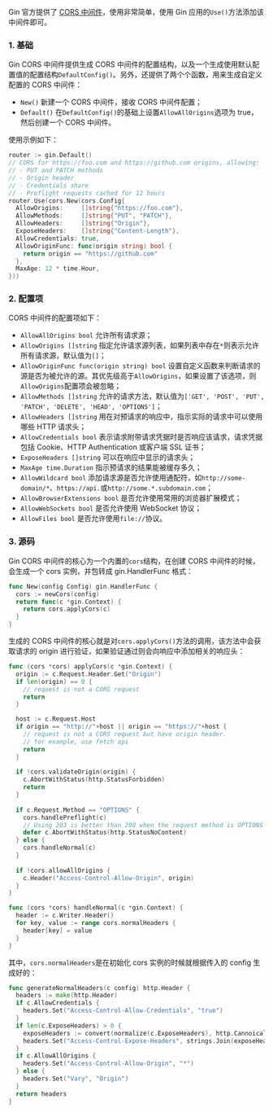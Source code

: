 Gin 官方提供了 [CORS 中间件](https://github.com/gin-contrib/cors)，使用非常简单，使用 Gin 应用的`Use()`方法添加该中间件即可。

### 1. 基础

Gin CORS 中间件提供生成 CORS 中间件的配置结构，以及一个生成使用默认配置值的配置结构`DefaultConfig()`。另外，还提供了两个个函数，用来生成自定义配置的 CORS 中间件：

* `New()` 新建一个 CORS 中间件，接收 CORS 中间件配置；
* `Default()` 在`DefaultConfig()`的基础上设置`AllowAllOrigins`选项为 true，然后创建一个 CORS 中间件。

使用示例如下：

```go
router := gin.Default()
// CORS for https://foo.com and https://github.com origins, allowing:
// - PUT and PATCH methods
// - Origin header
// - Credentials share
// - Preflight requests cached for 12 hours
router.Use(cors.New(cors.Config{
  AllowOrigins:     []string{"https://foo.com"},
  AllowMethods:     []string{"PUT", "PATCH"},
  AllowHeaders:     []string{"Origin"},
  ExposeHeaders:    []string{"Content-Length"},
  AllowCredentials: true,
  AllowOriginFunc: func(origin string) bool {
    return origin == "https://github.com"
  },
  MaxAge: 12 * time.Hour,
}))
```

### 2. 配置项

CORS 中间件的配置项如下：

* `AllowAllOrigins bool` 允许所有请求源；
* `AllowOrigins []string` 指定允许请求源列表，如果列表中存在`*`则表示允许所有请求源，默认值为`[]`；
* `AllowOriginFunc func(origin string) bool` 设置自定义函数来判断请求的源是否为被允许的源。其优先级高于`AllowOrigins`，如果设置了该选项，则`AllowOrigins`配置项会被忽略；
* `AllowMethods []string` 允许的请求方法，默认值为`['GET', 'POST', 'PUT', 'PATCH', 'DELETE', 'HEAD', 'OPTIONS']`；
* `AllowHeaders []string` 用在对预请求的响应中，指示实际的请求中可以使用哪些 HTTP 请求头；
* `AllowCredentials bool` 表示请求附带请求凭据时是否响应该请求，请求凭据包括 Cookie、HTTP Authentication 或客户端 SSL 证书；
* `ExposeHeaders []string` 可以在响应中显示的请求头；
* `MaxAge time.Duration` 指示预请求的结果能被缓存多久；
* `AllowWildcard bool` 添加请求源是否允许使用通配符，如`http://some-domain/*`、`https://api.`或`http://some.*.subdomain.com`；
* `AllowBrowserExtensions bool` 是否允许使用常用的浏览器扩展模式；
* `AllowWebSockets bool` 是否允许使用 WebSocket 协议；
* `AllowFiles bool` 是否允许使用`file://`协议。

### 3. 源码

Gin CORS 中间件的核心为一个内置的`cors`结构，在创建 CORS 中间件的时候，会生成一个 cors 实例，并包转成 gin.HandlerFunc 格式：

```go
func New(config Config) gin.HandlerFunc {
  cors := newCors(config)
  return func(c *gin.Context) {
    return cors.applyCors(c)
  }
}
```

生成的 CORS 中间件的核心就是对`cors.applyCors()`方法的调用，该方法中会获取请求的 origin 进行验证，如果验证通过则会向响应中添加相关的响应头：

```go
func (cors *cors) applyCors(c *gin.Context) {
  origin := c.Request.Header.Get("Origin")
  if len(origin) == 0 {
    // request is not a CORS request
    return
  }

  host := c.Request.Host
  if origin == "http://"+host || origin == "https://"+host {
    // request is not a CORS request but have origin header.
    // for example, use fetch api
    return
  }
  
  if !cors.validateOrigin(origin) {
    c.AbortWithStatus(http.StatusForbidden)
    return
  }
  
  if c.Request.Method == "OPTIONS" {
    cors.handlePreflight(c)
    // Using 203 is better than 200 when the request method is OPTIONS
    defer c.AbortWithStatus(http.StatusNoContent)
  } else {
    cors.handleNormal(c)
  }
  
  if !cors.allowAllOrigins {
    c.Header("Access-Control-Allow-Origin", origin)
  }
}

func (cors *cors) handleNormal(c *gin.Context) {
  header := c.Writer.Header()
  for key, value := range cors.normalHeaders {
    header[key] = value
  }
}
```

其中，`cors.normalHeaders`是在初始化 cors 实例的时候就根据传入的 config 生成好的：

```go
func generateNormalHeaders(c config) http.Header {
  headers := make(http.Header)
  if c.AllowCredentials {
    headers.Set("Access-Control-Allow-Credentials", "true")
  }
  if len(c.ExposeHeaders) > 0 {
    exposeHeaders := convert(normalize(c.ExposeHeaders), http.CannoicalHeaderKey)
    headers.Set("Access-Control-Expose-Headers", strings.Join(exposeHeaders, ",")
  }
  if c.AllowAllOrigins {
    headers.Set("Access-Control-Allow-Origin", "*")
  } else {
    headers.Set("Vary", "Origin")
  }
  return headers
}
```